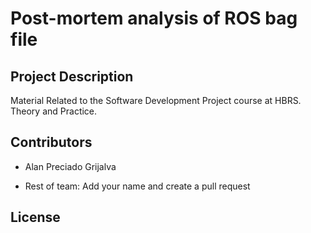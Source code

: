 # Post-mortem analysis of ROS bag file

## Project Description

Material Related to the Software Development Project course at HBRS. Theory and Practice. 

##  Contributors 

- Alan Preciado Grijalva

- Rest of team: Add your name and create a pull request

## License
